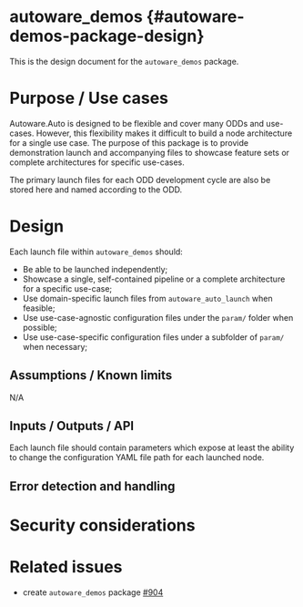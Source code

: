 autoware_demos {#autoware-demos-package-design}
====================

This is the design document for the `autoware_demos` package.


# Purpose / Use cases
<!-- Required -->
Autoware.Auto is designed to be flexible and cover many ODDs and use-cases. However, this
flexibility makes it difficult to build a node architecture for a single use case. The purpose
of this package is to provide demonstration launch and accompanying files to showcase feature sets
or complete architectures for specific use-cases.

The primary launch files for each ODD development cycle are also be stored here and named
according to the ODD.


# Design
<!-- Required -->
Each launch file within `autoware_demos` should:

- Be able to be launched independently;
- Showcase a single, self-contained pipeline or a complete architecture for a specific use-case;
- Use domain-specific launch files from `autoware_auto_launch` when feasible;
- Use use-case-agnostic configuration files under the `param/` folder when possible;
- Use use-case-specific configuration files under a subfolder of `param/` when necessary;


## Assumptions / Known limits
<!-- Required -->
N/A


## Inputs / Outputs / API
<!-- Required -->
Each launch file should contain parameters which expose at least the ability to change the
configuration YAML file path for each launched node.


## Error detection and handling
<!-- Required -->

# Security considerations
<!-- Required -->
<!-- Things to consider:
- Spoofing (How do you check for and handle fake input?)
- Tampering (How do you check for and handle tampered input?)
- Repudiation (How are you affected by the actions of external actors?).
- Information Disclosure (Can data leak?).
- Denial of Service (How do you handle spamming?).
- Elevation of Privilege (Do you need to change permission levels during execution?) -->


# Related issues
<!-- Required -->
- create `autoware_demos` package [#904](https://gitlab.com/autowarefoundation/autoware.auto/AutowareAuto/-/issues/904)
